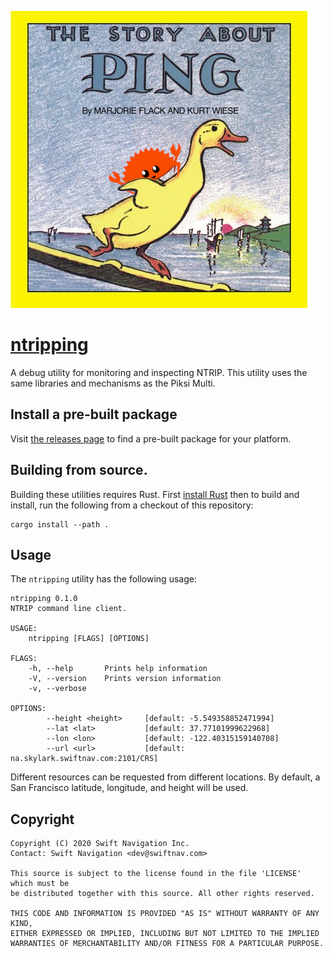 [![pings-rs][pings-rs-img]][ntripping]

# [ntripping][ntripping]

A debug utility for monitoring and inspecting NTRIP. This utility uses the same
libraries and mechanisms as the Piksi Multi.

## Install a pre-built package

Visit [the releases page](https://github.com/swift-nav/ntripping/releases) to
find a pre-built package for your platform.

## Building from source.

Building these utilities requires Rust.  First [install
Rust](https://rustup.rs/) then to build and install, run the following from a
checkout of this repository:

```
cargo install --path .
```

## Usage

The `ntripping` utility has the following usage:

    ntripping 0.1.0
    NTRIP command line client.

    USAGE:
        ntripping [FLAGS] [OPTIONS]

    FLAGS:
        -h, --help       Prints help information
        -V, --version    Prints version information
        -v, --verbose

    OPTIONS:
            --height <height>     [default: -5.549358852471994]
            --lat <lat>           [default: 37.77101999622968]
            --lon <lon>           [default: -122.40315159140708]
            --url <url>           [default: na.skylark.swiftnav.com:2101/CRS]

Different resources can be requested from different locations. By default, a San
Francisco latitude, longitude, and height will be used.

## Copyright

```
Copyright (C) 2020 Swift Navigation Inc.
Contact: Swift Navigation <dev@swiftnav.com>

This source is subject to the license found in the file 'LICENSE' which must be
be distributed together with this source. All other rights reserved.

THIS CODE AND INFORMATION IS PROVIDED "AS IS" WITHOUT WARRANTY OF ANY KIND,
EITHER EXPRESSED OR IMPLIED, INCLUDING BUT NOT LIMITED TO THE IMPLIED
WARRANTIES OF MERCHANTABILITY AND/OR FITNESS FOR A PARTICULAR PURPOSE.
```

[ntripping]: https://github.com/swift-nav/ntripping
[pings-rs-img]: ./img/pings-rs.png
